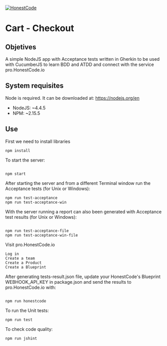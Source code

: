 [![HonestCode](https://pro.honestcode.io/api/blueprint/bp.HkNcISmx-/badge.svg)](https://pro.honestcode.io/#/blueprint/edit/bp.HkNcISmx-)

# Cart - Checkout

## Objetives

A simple NodeJS app with Acceptance tests written in Gherkin to be used with CucumberJS to learn BDD and ATDD and connect with the service pro.HonestCode.io


## System requisites

Node is required. It can be downloaded at: https://nodejs.org/en

* NodeJS: ~4.4.5
* NPM: ~2.15.5

## Use

First we need to install libraries

```
npm install

```

To start the server:

```

npm start

```

After starting the server and from a different Terminal window run the Acceptance tests (for Unix or Windows):

```
npm run test-acceptance
npm run test-acceptance-win

```


With the server running a report can also been generated with Acceptance test results (for Unix or Windows):

```

npm run test-acceptance-file
npm run test-acceptance-win-file

```

Visit pro.HonestCode.io

```
Log in
Create a team
Create a Product
Create a Blueprint
```


After generating tests-result.json file, update your HonestCode's Blueprint WEBHOOK_API_KEY in package.json and send the results to pro.HonestCode.io with:
```

npm run honestcode

```


To run the Unit tests:

```
npm run test

```

To check code quality:

```
npm run jshint

```




